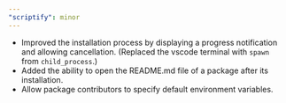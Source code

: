 ```yaml
---
"scriptify": minor
---
```


- Improved the installation process by displaying a progress notification and allowing cancellation. (Replaced the vscode terminal with `spawn` from `child_process`.)
- Added the ability to open the README.md file of a package after its installation.
- Allow package contributors to specify default environment variables.


